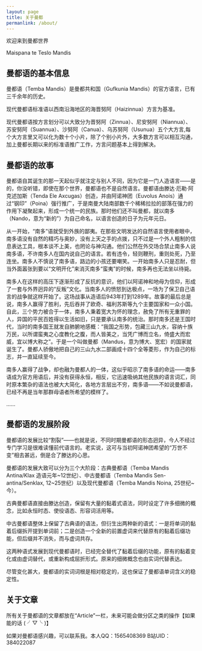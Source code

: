 ```yaml
---
layout: page
title: 关于曼都
permanlink: /about/
---
```

欢迎来到曼都世界

Maispana te Teslo Mandis

## 曼都语的基本信息

曼都语（Temba Mandis）是曼都共和国（Gufkunia Mandis）的官方语言，已有三千余年的历史。

现代曼都语标准语以西南沿海地区的海晋努阿（Haizinnua）方言为基准。

现代曼都语按方言划分可以大致分为晋努阿（Zinnua）、尼安努阿（Niannua）、苏安努阿（Suannua）、沙努阿（Canua）、乌苏努阿（Usunua）五个大方言,每个大方言里又可以化为数十个小片，除了个别小片外，大多数方言可以相互沟通，加上曼都长期以来的标准语推广工作，方言问题基本上得到解决。

## 曼都语的故事

曼都语自其诞生的那一天起似乎就注定与别人不同，因为它是一门人造语言——是的，你没听错，即使在那个世界，曼都语也不是自然语言。曼都语由滕达·厄勒·阿克述加斯（Tenda Ele Axcugas）创造，并由阿诺神团（Euvolus Anois）通过“钢印”（Poina）强行推广，于是南曼大陆南部数千个稀稀拉拉的部落在强力的作用下凝聚起来，形成一个统一的民族。那时他们还不叫曼都，就以南多（Nando，意为“新的”）为自己命名，以语言创造的日子为元年元日。

从一开始，“南多”语就受到外族的鄙夷。在那些文明发达的自然语言使用者眼中，南多语没有自然的精巧与奥妙，没有上天之手的点拨，只不过是一个外人粗制的信息表达工具，根本谈不上美，也罔论与神沟通。他们公然在外交场合禁止南多人说南多语，不许南多人在国内说自己的语言。若有违令，轻则鞭刑，重则处死，乃至连坐。南多人不慎说了南多语，路边的小孩还要嘲笑。一开始南多人只是忍耐，但当外面嚣张到要以“文明开化”来消灭南多“蛮夷”的时候，南多再也无法坐以待毙。

南多人在这样的高压下逐渐形成了反抗的意识，他们以阿诺神和地母为信仰，形成了一套与外界迥异的“反叛”文化。当南多人的愤怒到达极点，一场为了保卫自己语言的战争就这样开始了。这场战事从造语后943年打到1289年。故事的最后总是说，南多人赢得了胜利，先后吞并了欧奇、福利苏斯等九个主要国家和一众小国。自此，三个势力被合于一体，南多人秉着宽大为怀的理念，赦免了所有无重罪的人，异国的平民百姓得以生活如旧，只是要承认南多的统治。那时南多还是王国时代，当时的南多国王就发自肺腑地感概：“我国之形势，包藏三山九水，容纳十族万民，以所谓蛮夷之心度教化之腹，而人皆美之，当凭广博而立名，倚盛大而宏威，宜以博大称之”。于是一个叫做曼都（Mandus，意为博大、宽宏）的国家就诞生了。曼都人骄傲地把自己的三山九水二部画成十四个全等菱形，作为自己的标志，并一直延续至今。

南多人赢得了战争，却也融为曼都人的一体，这似乎昭示了南多语的命运——南多语成为官方用语后，并没有获得永恒，相反，它迅速吸纳其他民族的语言词汇，同时原本繁杂的语法也被大大简化，各地方言层出不穷，南多语——不如说曼都语，已经不再是当年那群母语者所希望的模样了。

……

## 曼都语的发展阶段

曼都语的发展比较“割裂”——也就是说，不同时期曼都语的形态迥异，今人不经过专门学习是很难读懂前代语言的。老实说，这可与当初阿诺神团希望的“万世不变”相去甚远，倒是合了滕达的心思。

曼都语的发展大致可以分为三个大阶段：古典曼都语（Temba Mandis Antina/Klax 造语元年\~12世纪）、中古曼都语（Temba Mandis Sen-antina/Senklax, 12\~25世纪）以及现代曼都语（Temba Mandis Noina, 25世纪\~今）。

古典曼都语直接由滕达创造，保留有大量的黏着式语法，同时设定了许多细微的概念，比如永恒时态、使役语态、形容词活用等。

中古曼都语整体上保留了古典语的语法，但衍生出两种新的语式：一是将单词的黏着后缀拆开提到单词前；二是创造一个全新的前置虚词来代替原有的黏着后缀功能，但后缀并不消失，而与虚词共存。

这两种语式发展到现代曼都语时，已经完全替代了黏着后缀的功能，原有的黏着变化或由虚词替代，或重新构成屈折形式。原来的细微概念也由实词代替表达。

尽管变化甚大，曼都语的实词词根是相对稳定的，这也保证了曼都语单词含义的稳定性。

## 关于文章

所有关于曼都语的文章都放在“Article”一栏，未来可能会做分区之类的操作【如果能的话 ( ╯▽╰ )】

如果对曼都语感兴趣，可以联系我。本人QQ：1565408369  B站UID：384022087
